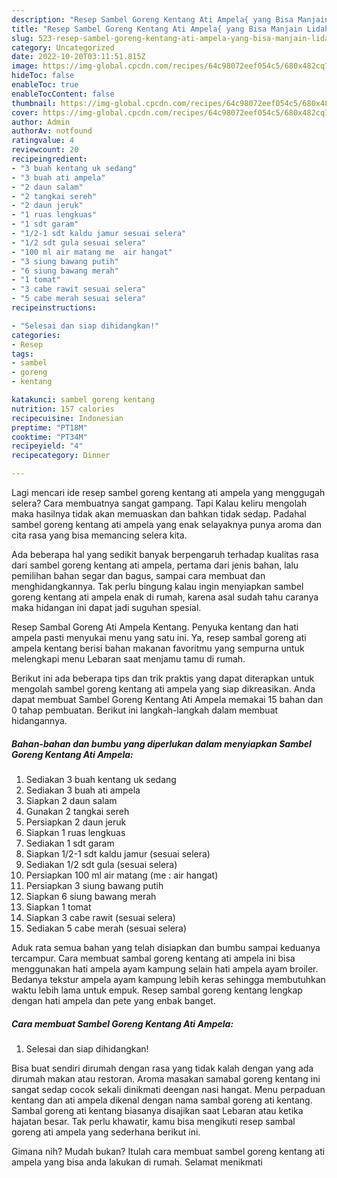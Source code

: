 ```yaml
---
description: "Resep Sambel Goreng Kentang Ati Ampela{ yang Bisa Manjain Lidah,  Menu Buat lebaran"
title: "Resep Sambel Goreng Kentang Ati Ampela{ yang Bisa Manjain Lidah,  Menu Buat lebaran"
slug: 523-resep-sambel-goreng-kentang-ati-ampela-yang-bisa-manjain-lidah-menu-buat-lebaran
category: Uncategorized
date: 2022-10-20T03:11:51.815Z
image: https://img-global.cpcdn.com/recipes/64c98072eef054c5/680x482cq70/sambel-goreng-kentang-ati-ampela-foto-resep-utama.jpg
hideToc: false
enableToc: true
enableTocContent: false
thumbnail: https://img-global.cpcdn.com/recipes/64c98072eef054c5/680x482cq70/sambel-goreng-kentang-ati-ampela-foto-resep-utama.jpg
cover: https://img-global.cpcdn.com/recipes/64c98072eef054c5/680x482cq70/sambel-goreng-kentang-ati-ampela-foto-resep-utama.jpg
author: Admin
authorAv: notfound
ratingvalue: 4
reviewcount: 20
recipeingredient:
- "3 buah kentang uk sedang"
- "3 buah ati ampela"
- "2 daun salam"
- "2 tangkai sereh"
- "2 daun jeruk"
- "1 ruas lengkuas"
- "1 sdt garam"
- "1/2-1 sdt kaldu jamur sesuai selera"
- "1/2 sdt gula sesuai selera"
- "100 ml air matang me  air hangat"
- "3 siung bawang putih"
- "6 siung bawang merah"
- "1 tomat"
- "3 cabe rawit sesuai selera"
- "5 cabe merah sesuai selera"
recipeinstructions:

- "Selesai dan siap dihidangkan!"
categories:
- Resep
tags:
- sambel
- goreng
- kentang

katakunci: sambel goreng kentang 
nutrition: 157 calories
recipecuisine: Indonesian
preptime: "PT18M"
cooktime: "PT34M"
recipeyield: "4"
recipecategory: Dinner

---
```



Lagi mencari ide resep sambel goreng kentang ati ampela yang menggugah selera? Cara membuatnya sangat gampang. Tapi Kalau keliru mengolah maka hasilnya tidak akan memuaskan dan bahkan tidak sedap. Padahal sambel goreng kentang ati ampela yang enak selayaknya punya aroma dan cita rasa yang bisa memancing selera kita.


Ada beberapa hal yang sedikit banyak berpengaruh terhadap kualitas rasa dari sambel goreng kentang ati ampela, pertama dari jenis bahan, lalu pemilihan bahan segar dan bagus, sampai cara membuat dan menghidangkannya. Tak perlu bingung kalau ingin menyiapkan sambel goreng kentang ati ampela enak di rumah, karena asal sudah tahu caranya maka hidangan ini dapat jadi suguhan spesial.

Resep Sambal Goreng Ati Ampela Kentang. Penyuka kentang dan hati ampela pasti menyukai menu yang satu ini. Ya, resep sambal goreng ati ampela kentang berisi bahan makanan favoritmu yang sempurna untuk melengkapi menu Lebaran saat menjamu tamu di rumah.


Berikut ini ada beberapa tips dan trik praktis yang dapat diterapkan untuk mengolah sambel goreng kentang ati ampela yang siap dikreasikan. Anda dapat membuat Sambel Goreng Kentang Ati Ampela memakai 15 bahan dan 0 tahap pembuatan. Berikut ini langkah-langkah dalam membuat hidangannya.

<!--inarticleads1-->

##### Bahan-bahan dan bumbu yang diperlukan dalam menyiapkan Sambel Goreng Kentang Ati Ampela:

1. Sediakan 3 buah kentang uk sedang
1. Sediakan 3 buah ati ampela
1. Siapkan 2 daun salam
1. Gunakan 2 tangkai sereh
1. Persiapkan 2 daun jeruk
1. Siapkan 1 ruas lengkuas
1. Sediakan 1 sdt garam
1. Siapkan 1/2-1 sdt kaldu jamur (sesuai selera)
1. Sediakan 1/2 sdt gula (sesuai selera)
1. Persiapkan 100 ml air matang (me : air hangat)
1. Persiapkan 3 siung bawang putih
1. Siapkan 6 siung bawang merah
1. Siapkan 1 tomat
1. Siapkan 3 cabe rawit (sesuai selera)
1. Sediakan 5 cabe merah (sesuai selera)


Aduk rata semua bahan yang telah disiapkan dan bumbu sampai keduanya tercampur. Cara membuat sambal goreng kentang ati ampela ini bisa menggunakan hati ampela ayam kampung selain hati ampela ayam broiler. Bedanya tekstur ampela ayam kampung lebih keras sehingga membutuhkan waktu lebih lama untuk empuk. Resep sambal goreng kentang lengkap dengan hati ampela dan pete yang enbak banget. 

<!--inarticleads2-->

##### Cara membuat Sambel Goreng Kentang Ati Ampela:


1. Selesai dan siap dihidangkan!

Bisa buat sendiri dirumah dengan rasa yang tidak kalah dengan yang ada dirumah makan atau restoran. Aroma masakan samabal goreng kentang ini sangat sedap cocok sekali dinikmati deengan nasi hangat. Menu perpaduan kentang dan ati ampela dikenal dengan nama sambal goreng ati kentang. Sambal goreng ati kentang biasanya disajikan saat Lebaran atau ketika hajatan besar. Tak perlu khawatir, kamu bisa mengikuti resep sambal goreng ati ampela yang sederhana berikut ini. 

Gimana nih? Mudah bukan? Itulah cara membuat sambel goreng kentang ati ampela yang bisa anda lakukan di rumah. Selamat menikmati
